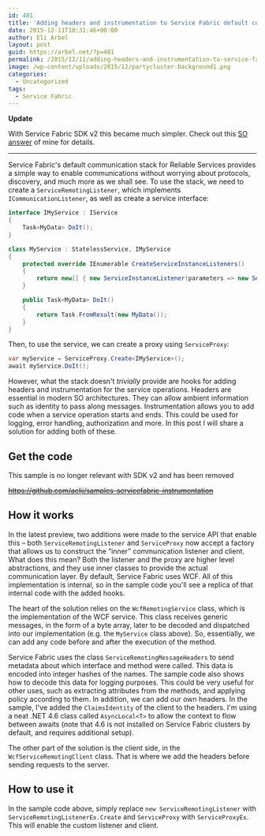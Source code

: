 ```yaml
---
id: 481
title: 'Adding headers and instrumentation to Service Fabric default comm. stack'
date: 2015-12-11T10:31:46+00:00
author: Eli Arbel
layout: post
guid: https://arbel.net/?p=481
permalink: /2015/12/11/adding-headers-and-instrumentation-to-service-fabrics-default-comm-stack/
image: /wp-content/uploads/2015/12/partycluster-background1.png
categories:
  - Uncategorized
tags:
  - Service Fabric
---
```

**Update**

With Service Fabric SDK v2 this became much simpler. Check out this [SO answer](http://stackoverflow.com/a/34221661/276083) of mine for details.

* * *

Service Fabric's default communication stack for Reliable Services provides a simple way to enable communications without worrying about protocols, discovery, and much more as we shall see. To use the stack, we need to create a `ServiceRemotingListener`, which implements `ICommunicationListener`, as well as create a service interface:

```csharp
interface IMyService : IService
{
    Task<MyData> DoIt();
}

class MyService : StatelessService, IMyService
{
    protected override IEnumerable CreateServiceInstanceListeners()
    {
        return new[] { new ServiceInstanceListener(parameters => new ServiceRemotingListener(parameters, this)) };
    }

    public Task<MyData> DoIt()  
    {
        return Task.FromResult(new MyData());
    }
}
```

Then, to use the service, we can create a proxy using `ServiceProxy`:

```csharp
var myService = ServiceProxy.Create<IMyService>();
await myService.DoIt();
```

However, what the stack doesn't _trivially_ provide are hooks for adding headers and instrumentation for the service operations. Headers are essential in modern SO architectures. They can allow ambient information such as identity to pass along messages. Instrumentation allows you to add code when a service operation starts and ends. This could be used for logging, error handling, authorization and more. In this post I will share a solution for adding both of these.

## Get the code

This sample is no longer relevant with SDK v2 and has been removed

<del><a href="https://github.com/aelij/samples-servicefabric-instrumentation">https://github.com/aelij/samples-servicefabric-instrumentation</a></del>

## How it works

In the latest preview, two additions were made to the service API that enable this &#8211; both `ServiceRemotingListener` and `ServiceProxy` now accept a factory that allows us to construct the &#8220;inner&#8221; communication listener and client. What does this mean? Both the listener and the proxy are higher level abstractions, and they use inner classes to provide the actual communication layer. By default, Service Fabric uses WCF. All of this implementation is internal, so in the sample code you'll see a replica of that internal code with the added hooks.

The heart of the solution relies on the `WcfRemotingService` class, which is the implementation of the WCF service. This class receives generic messages, in the form of a byte array, later to be decoded and dispatched into our implementation (e.g. the `MyService` class above). So, essentially, we can add any code before and after the execution of the method.

Service Fabric uses the class `ServiceRemotingMessageHeaders` to send metadata about which interface and method were called. This data is encoded into integer hashes of the names. The sample code also shows how to decode this data for logging purposes. This could be very useful for other uses, such as extracting attributes from the methods, and applying policy according to them. In addition, we can add our own headers. In the sample, I've added the `ClaimsIdentity` of the client to the headers. I'm using a neat .NET 4.6 class called `AsyncLocal<T>` to allow the context to flow between awaits (note that 4.6 is not installed on Service Fabric clusters by default, and requires additional setup).

The other part of the solution is the client side, in the `WcfServiceRemotingClient` class. That is where we add the headers before sending requests to the server.

## How to use it

In the sample code above, simply replace `new ServiceRemotingListener` with `ServiceRemotingListenerEx.Create` and `ServiceProxy` with `ServiceProxyEx`. This will enable the custom listener and client.